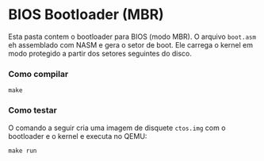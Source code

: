 # BIOS Bootloader (MBR)

Esta pasta contem o bootloader para BIOS (modo MBR). O arquivo `boot.asm` eh assemblado com NASM e gera o setor de boot. Ele carrega o kernel em modo protegido a partir dos setores seguintes do disco.

### Como compilar

```
make
```

### Como testar

O comando a seguir cria uma imagem de disquete `ctos.img` com o bootloader e o kernel e executa no QEMU:

```
make run
```
